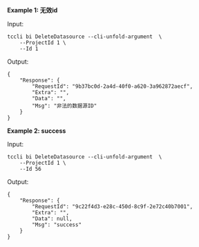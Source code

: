 **Example 1: 无效id**



Input: 

```
tccli bi DeleteDatasource --cli-unfold-argument  \
    --ProjectId 1 \
    --Id 1
```

Output: 
```
{
    "Response": {
        "RequestId": "9b37bc0d-2a4d-40f0-a620-3a962872aecf",
        "Extra": "",
        "Data": "",
        "Msg": "非法的数据源ID"
    }
}
```

**Example 2: success**



Input: 

```
tccli bi DeleteDatasource --cli-unfold-argument  \
    --ProjectId 1 \
    --Id 56
```

Output: 
```
{
    "Response": {
        "RequestId": "9c22f4d3-e28c-450d-8c9f-2e72c40b7001",
        "Extra": "",
        "Data": null,
        "Msg": "success"
    }
}
```

